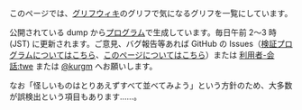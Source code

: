このページでは、[グリフウィキ](https://glyphwiki.org/wiki/GlyphWiki:%E3%83%A1%E3%82%A4%E3%83%B3%E3%83%9A%E3%83%BC%E3%82%B8)のグリフで気になるグリフを一覧にしています。

公開されている dump から[プログラム](https://github.com/kurgm/gwv)で生成しています。毎日午前 2〜3 時 (JST) に更新されます。ご意見、バグ報告等あれば GitHub の Issues（[検証プログラムについてはこちら](https://github.com/kurgm/gwv/issues)、[このページについてはこちら](https://github.com/kurgm/gwv-view/issues)）または [利用者-会話:twe](https://glyphwiki.org/wiki/User-talk:twe) または [@kurgm](https://twitter.com/kurgm) へお願いします。

なお「怪しいものはとりあえずすべて並べてみよう」という方針のため、大多数が誤検出という項目もあります……。
